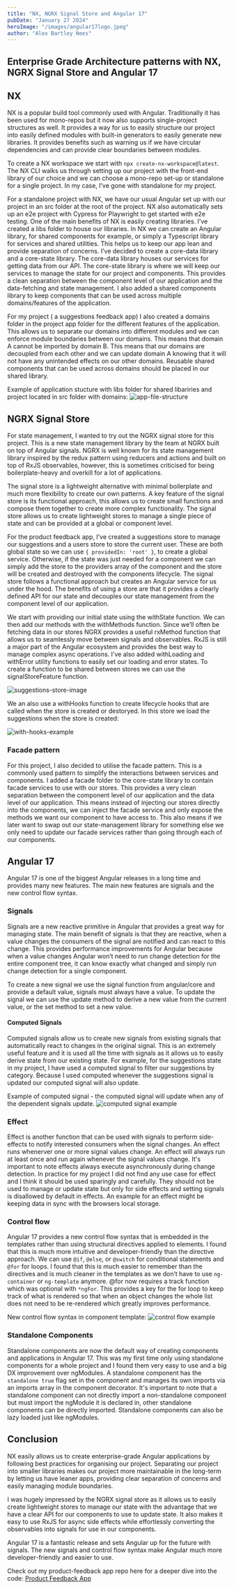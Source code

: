```yaml
---
title: "NX, NGRX Signal Store and Angular 17"
pubDate: "January 27 2024"
heroImage: "/images/angular17logo.jpeg"
author: "Alex Bartley Nees"
---
```


<h2 class=padding-bottom-2>Enterprise Grade Architecture patterns with NX, NGRX Signal Store and Angular 17</h2>

## NX

NX is a popular build tool commonly used with Angular. Traditionally it has been used for mono-repos but it now also supports single-project structures as well. It provides a way for us to easily structure our project into easily defined modules with built-in generators to easily generate new libraries. It provides benefits such as warning us if we have circular dependencies and can provide clear boundaries between modules.

To create a NX workspace we start with `npx create-nx-workspace@latest`. The NX CLI walks us through setting up our project with the front-end library of our choice and we can choose a mono-repo set-up or standalone for a single project. In my case, I’ve gone with standalone for my project.

For a standalone project with NX, we have our usual Angular set up with our project in an src folder at the root of the project. NX also automatically sets up an e2e project with Cypress for Playwright to get started with e2e testing.
One of the main benefits of NX is easily creating libraries. I’ve created a libs folder to house our libraries. In NX we can create an Angular library, for shared components for example, or simply a Typescript library for services and shared utilities. This helps us to keep our app lean and provide separation of concerns. I’ve decided to create a core-data library and a core-state library. The core-data library houses our services for getting data from our API. The core-state library is where we will keep our services to manage the state for our project and components. This provides a clean separation between the component level of our application and the data-fetching and state management. I also added a shared components library to keep components that can be used across multiple domains/features of the application.

For my project ( a suggestions feedback app) I also created a domains folder in the project app folder for the different features of the application. This allows us to separate our domains into different modules and we can enforce module boundaries between our domains. This means that domain A cannot be imported by domain B. This means that our domains are decoupled from each other and we can update domain A knowing that it will not have any unintended effects on our other domains. Reusable shared components that can be used across domains should be placed in our shared library.

Example of application stucture with libs folder for shared libariries and project located in src folder with domains:
<img class=u-margin-bottom-small alt="app-file-structure" src="/images/app-file-structure.png" />

## NGRX Signal Store

For state management, I wanted to try out the NGRX signal store for this project. This is a new state management library by the team at NGRX built on top of Angular signals. NGRX is well known for its state management library inspired by the redux pattern using reducers and actions and built on top of RxJS observables, however, this is sometimes criticised for being boilerplate-heavy and overkill for a lot of applications.

The signal store is a lightweight alternative with minimal boilerplate and much more flexibility to create our own patterns. A key feature of the signal store is its functional approach, this allows us to create small functions and compose them together to create more complex functionality. The signal store allows us to create lightweight stores to manage a single piece of state and can be provided at a global or component level.

For the product feedback app, I’ve created a suggestions store to manage our suggestions and a users store to store the current user. These are both global state so we can use `{ providedIn: 'root' }`, to create a global service. Otherwise, if the state was just needed for a component we can simply add the store to the providers array of the component and the store will be created and destroyed with the components lifecycle. The signal store follows a functional approach but creates an Angular service for us under the hood. The benefits of using a store are that it provides a clearly defined API for our state and decouples our state management from the component level of our application.

We start with providing our initial state using the withState function. We can then add our methods with the withMethods function. Since we’ll often be fetching data in our stores NGRX provides a useful rxMethod function that allows us to seamlessly move between signals and observables. RxJS is still a major part of the Angular ecosystem and provides the best way to manage complex async operations. I’ve also added withLoading and withError utility functions to easily set our loading and error states. To create a function to be shared between stores we can use the signalStoreFeature function.

<img class=u-margin-bottom-small alt="suggestions-store-image" src="/images/suggestions-store.png" />

We an also use a withHooks function to create lifecycle hooks that are called when the store is created or destoryed. In this store we load the suggestions when the store is created:

<img class=u-margin-bottom-small alt="with-hooks-example" src="/images/with-hooks.png" />

### Facade pattern

For this project, I also decided to utilise the facade pattern. This is a commonly used pattern to simplify the interactions between services and components. I added a facade folder to the core-state library to contain facade services to use with our stores. This provides a very clean separation between the component level of our application and the data level of our application. This means instead of injecting our stores directly into the components, we can inject the facade service and only expose the methods we want our component to have access to. This also means if we later want to swap out our state-management library for something else we only need to update our facade services rather than going through each of our components.

## Angular 17

Angular 17 is one of the biggest Angular releases in a long time and provides many new features. The main new features are signals and the new control flow syntax.

### Signals

Signals are a new reactive primitive in Angular that provides a great way for managing state. The main benefit of signals is that they are reactive, when a value changes the consumers of the signal are notified and can react to this change. This provides performance improvements for Angular because when a value changes Angular won’t need to run change detection for the entire component tree, it can know exactly what changed and simply run change detection for a single component.

To create a new signal we use the signal function from angular/core and provide a default value, signals must always have a value. To update the signal we can use the update method to derive a new value from the current value, or the set method to set a new value.

#### Computed Signals

Computed signals allow us to create new signals from existing signals that automatically react to changes in the original signal. This is an extremely useful feature and it is used all the time with signals as it allows us to easily derive state from our existing state. For example, for the suggestions state in my project, I have used a computed signal to filter our suggestions by category. Because I used computed whenever the suggestions signal is updated our computed signal will also update.

Example of computed signal - the computed signal will update when any of the dependent signals update.
<img class=u-margin-bottom-small alt="computed signal example" src="/images/computed-signal.png" />

### Effect

Effect is another function that can be used with signals to perform side-effects to notify interested consumers when the signal changes. An effect runs whenerver one or more signal values change. An effect will always run at least once and run again whenever the signal values change. It's important to note effects always execute asynchronously during change detection. In practice for my project I did not find any use case for effect and I think it should be used sparingly and carefully. They should not be used to manage or update state but only for side effects and setting signals is disallowed by default in effects. An example for an effect might be keeping data in sync with the browsers local storage.

### Control flow

Angular 17 provides a new control flow syntax that is embedded in the templates rather than using structural directives applied to elements. I found that this is much more intuitive and developer-friendly than the directive approach. We can use `@if`, `@else`, or `@switch` for conditional statements and `@for` for loops. I found that this is much easier to remember than the directives and is much cleaner in the templates as we don’t have to use `ng-container` or `ng-template` anymore. @for now requires a track function which was optional with `*ngFor`. This provides a key for the for loop to keep track of what is rendered so that when an object changes the whole list does not need to be re-rendered which greatly improves performance.

New control flow syntax in component template:
<img class=u-margin-bottom-small alt="control flow example" src="/images/control-flow.png" />

### Standalone Components

Standalone components are now the default way of creating components and applications in Angular 17. This was my first time only using standalone components for a whole project and I found them very easy to use and a big DX improvement over ngModules. A standalone component
has the `standalone true` flag set in the component and manages its own imports via an imports array in the component decorator. It's important to note that a standalone component can not directly import a non-standalone component but must import the ngModule it is declared in, other standalone components can be directly imported. Standalone components can also be lazy loaded just like ngModules.

## Conclusion

NX easily allows us to create enterprise-grade Angular applications by following best practices for organising our project. Separating our project into smaller libraries makes our project more maintainable in the long-term by letting us have leaner apps, providing clear separation of concerns and easily managing module boundaries.

I was hugely impressed by the NGRX signal store as it allows us to easily create lightweight stores to manage our state with the advantage that we have a clear API for our components to use to update state. It also makes it easy to use RxJS for async side effects while effortlessly converting the observables into signals for use in our components.

Angular 17 is a fantastic release and sets Angular up for the future with signals. The new signals and control flow syntax make Angular much more developer-friendly and easier to use.

<p class=u-margin-bottom-medium>Check out my product-feedback app repo here for a deeper dive into the code:
<a class="link underline" href="https://github.com/alex-bartleynees/product-feedback-app-v2">Product Feedback App</a><p>
